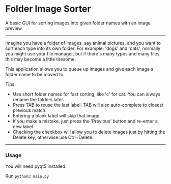 # Folder Image Sorter
A basic GUI for sorting images into given folder names with an image preview.

___

Imagine you have a folder of images, say animal pictures, and you want to sort each type into its own folder. For example; 'dogs' and 'cats', normally you might use your file manager, but if there's many types and many files, this may become a little tiresome.

This application allows you to queue up images and give each image a folder name to be moved to.

Tips:

 - Use short folder names for fast sorting, like 'c' for cat. You can always rename the folders later.
 - Press TAB to reuse the last label. TAB will also auto-complete to closest previous match.
 - Entering a blank label will skip that image
 - If you make a mistake, just press the 'Previous' button and re-enter a new label
 - Checking the checkbox will allow you to delete images just by hitting the Delete key, otherwise use Ctrl+Delete.

 ___
 ### Usage

 You will need pyqt5 installed.

 Run `python3 main.py`
